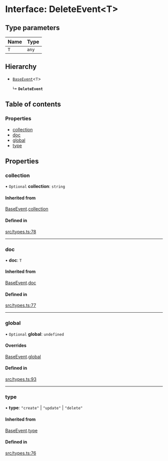 # Interface: DeleteEvent\<T\>

## Type parameters

| Name | Type |
| :------ | :------ |
| `T` | `any` |

## Hierarchy

- [`BaseEvent`](BaseEvent.md)\<`T`\>

  ↳ **`DeleteEvent`**

## Table of contents

### Properties

- [collection](DeleteEvent.md#collection)
- [doc](DeleteEvent.md#doc)
- [global](DeleteEvent.md#global)
- [type](DeleteEvent.md#type)

## Properties

### collection

• `Optional` **collection**: `string`

#### Inherited from

[BaseEvent](BaseEvent.md).[collection](BaseEvent.md#collection)

#### Defined in

[src/types.ts:78](https://github.com/GeorgeHulpoi/payload-dependencies-graph/blob/02eaae1/src/types.ts#L78)

___

### doc

• **doc**: `T`

#### Inherited from

[BaseEvent](BaseEvent.md).[doc](BaseEvent.md#doc)

#### Defined in

[src/types.ts:77](https://github.com/GeorgeHulpoi/payload-dependencies-graph/blob/02eaae1/src/types.ts#L77)

___

### global

• `Optional` **global**: `undefined`

#### Overrides

[BaseEvent](BaseEvent.md).[global](BaseEvent.md#global)

#### Defined in

[src/types.ts:93](https://github.com/GeorgeHulpoi/payload-dependencies-graph/blob/02eaae1/src/types.ts#L93)

___

### type

• **type**: ``"create"`` \| ``"update"`` \| ``"delete"``

#### Inherited from

[BaseEvent](BaseEvent.md).[type](BaseEvent.md#type)

#### Defined in

[src/types.ts:76](https://github.com/GeorgeHulpoi/payload-dependencies-graph/blob/02eaae1/src/types.ts#L76)
